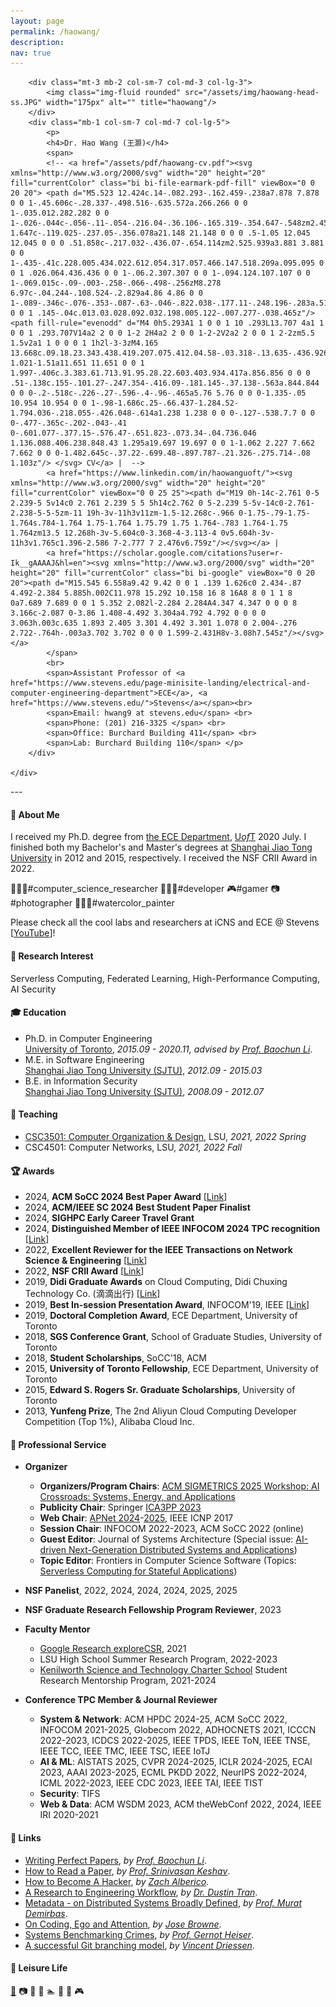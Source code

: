 ```yaml
---
layout: page
permalink: /haowang/
description:
nav: true
---
```



<!-- <div style="
        float: left;
        margin-right: 40px;
        background-image: url('images/Hao_Wang.png');      
        background-size: 100% auto;
        width: 160px;
        height: 149px;" />
        </div> -->

<!-- <div style="float: left;
        margin-top: 0px;">
        <span><a href="haowang-cv.pdf">CV</a> | <a href="https://scholar.google.com/citations?user=r-Ik__gAAAAJ&hl=en">Google Scholar</a></span><br />
        <span>Email: haowang at lsu.edu</span><br />
        <span>Phone: +1 (225) 578-7510</span><br />
        <span><a href="https://www.lsu.edu/eng/cse/about/general/index.php">Division of Computer Science & Engineering</a>, <a href="https://www.lsu.edu/index.php">LSU</a></span><br />
        <span>Office: 3272X Patrick F. Taylor Hall</span><br />
        <span>Address: Baton Rouge, Louisiana 70803, USA<span/>
        </div> -->

<div class="container">
    <div class="row">
        
        <div class="mt-3 mb-2 col-sm-7 col-md-3 col-lg-3">
            <img class="img-fluid rounded" src="/assets/img/haowang-head-ss.JPG" width="175px" alt="" title="haowang"/>
        </div>
        <div class="mb-1 col-sm-7 col-md-7 col-lg-5">
            <p>
            <h4>Dr. Hao Wang (王灏)</h4>
            <span>
            <!-- <a href="/assets/pdf/haowang-cv.pdf"><svg xmlns="http://www.w3.org/2000/svg" width="20" height="20" fill="currentColor" class="bi bi-file-earmark-pdf-fill" viewBox="0 0 20 20"> <path d="M5.523 12.424c.14-.082.293-.162.459-.238a7.878 7.878 0 0 1-.45.606c-.28.337-.498.516-.635.572a.266.266 0 0 1-.035.012.282.282 0 0 1-.026-.044c-.056-.11-.054-.216.04-.36.106-.165.319-.354.647-.548zm2.455-1.647c-.119.025-.237.05-.356.078a21.148 21.148 0 0 0 .5-1.05 12.045 12.045 0 0 0 .51.858c-.217.032-.436.07-.654.114zm2.525.939a3.881 3.881 0 0 1-.435-.41c.228.005.434.022.612.054.317.057.466.147.518.209a.095.095 0 0 1 .026.064.436.436 0 0 1-.06.2.307.307 0 0 1-.094.124.107.107 0 0 1-.069.015c-.09-.003-.258-.066-.498-.256zM8.278 6.97c-.04.244-.108.524-.2.829a4.86 4.86 0 0 1-.089-.346c-.076-.353-.087-.63-.046-.822.038-.177.11-.248.196-.283a.517.517 0 0 1 .145-.04c.013.03.028.092.032.198.005.122-.007.277-.038.465z"/> <path fill-rule="evenodd" d="M4 0h5.293A1 1 0 0 1 10 .293L13.707 4a1 1 0 0 1 .293.707V14a2 2 0 0 1-2 2H4a2 2 0 0 1-2-2V2a2 2 0 0 1 2-2zm5.5 1.5v2a1 1 0 0 0 1 1h2l-3-3zM4.165 13.668c.09.18.23.343.438.419.207.075.412.04.58-.03.318-.13.635-.436.926-.786.333-.401.683-.927 1.021-1.51a11.651 11.651 0 0 1 1.997-.406c.3.383.61.713.91.95.28.22.603.403.934.417a.856.856 0 0 0 .51-.138c.155-.101.27-.247.354-.416.09-.181.145-.37.138-.563a.844.844 0 0 0-.2-.518c-.226-.27-.596-.4-.96-.465a5.76 5.76 0 0 0-1.335-.05 10.954 10.954 0 0 1-.98-1.686c.25-.66.437-1.284.52-1.794.036-.218.055-.426.048-.614a1.238 1.238 0 0 0-.127-.538.7.7 0 0 0-.477-.365c-.202-.043-.41 0-.601.077-.377.15-.576.47-.651.823-.073.34-.04.736.046 1.136.088.406.238.848.43 1.295a19.697 19.697 0 0 1-1.062 2.227 7.662 7.662 0 0 0-1.482.645c-.37.22-.699.48-.897.787-.21.326-.275.714-.08 1.103z"/> </svg> CV</a> |  -->
            <a href="https://www.linkedin.com/in/haowanguoft/"><svg xmlns="http://www.w3.org/2000/svg" width="20" height="20" fill="currentColor" viewBox="0 0 25 25"><path d="M19 0h-14c-2.761 0-5 2.239-5 5v14c0 2.761 2.239 5 5 5h14c2.762 0 5-2.239 5-5v-14c0-2.761-2.238-5-5-5zm-11 19h-3v-11h3v11zm-1.5-12.268c-.966 0-1.75-.79-1.75-1.764s.784-1.764 1.75-1.764 1.75.79 1.75 1.764-.783 1.764-1.75 1.764zm13.5 12.268h-3v-5.604c0-3.368-4-3.113-4 0v5.604h-3v-11h3v1.765c1.396-2.586 7-2.777 7 2.476v6.759z"/></svg></a> | 
            <a href="https://scholar.google.com/citations?user=r-Ik__gAAAAJ&hl=en"><svg xmlns="http://www.w3.org/2000/svg" width="20" height="20" fill="currentColor" class="bi bi-google" viewBox="0 0 20 20"><path d="M15.545 6.558a9.42 9.42 0 0 1 .139 1.626c0 2.434-.87 4.492-2.384 5.885h.002C11.978 15.292 10.158 16 8 16A8 8 0 1 1 8 0a7.689 7.689 0 0 1 5.352 2.082l-2.284 2.284A4.347 4.347 0 0 0 8 3.166c-2.087 0-3.86 1.408-4.492 3.304a4.792 4.792 0 0 0 0 3.063h.003c.635 1.893 2.405 3.301 4.492 3.301 1.078 0 2.004-.276 2.722-.764h-.003a3.702 3.702 0 0 0 1.599-2.431H8v-3.08h7.545z"/></svg></a> 
            </span> 
            <br>
            <span>Assistant Professor of <a href="https://www.stevens.edu/page-minisite-landing/electrical-and-computer-engineering-department">ECE</a>, <a href="https://www.stevens.edu/">Stevens</a></span><br>                
            <span>Email: hwang9 at stevens.edu</span> <br>
            <span>Phone: (201) 216-3325 </span> <br>
            <span>Office: Burchard Building 411</span> <br> 
            <span>Lab: Burchard Building 110</span> </p>
        </div>

    </div>
</div>
---

#### :runner: About Me
I received my Ph.D. degree from <a href="https://www.ece.utoronto.ca/">the ECE Department</a>, <a href="https://www.utoronto.ca">U<i>of</i>T</a> 2020 July. I finished both my Bachelor's and Master's degrees at <a href="https://www.sjtu.edu.cn">Shanghai Jiao Tong University</a> in 2012 and 2015, respectively. I received the NSF CRII Award in 2022. 
<!-- <br/>We have available Ph.D. positions.  >>> <a href="https://intellisys.haow.ca/joinus/"><u>Join us</u></a> at <a href="https://intellisys.haow.ca"><img src="/assets/img/isl-logo-white.svg" alt="lab-logo" height="25px" style="margin-bottom: -7px;" /> IntelliSys Lab</a> ! -->

👨🏻‍🔬#computer_science_researcher 👨🏻‍💻#developer 🎮#gamer 📷#photographer 👨🏻‍🎨#watercolor_painter 

Please check all the cool labs and researchers at iCNS and ECE @ Stevens [[YouTube](https://youtu.be/lmJbHa_aFvI?si=D1cxk93yuAqbhpCn)]!

<!-- <h3><a name="designer-templates" class="anchor"><span class="octicon octicon-link"></span></a>Research Interest</h3> -->
<!-- <br> -->

#### :telescope: Research Interest
Serverless Computing, Federated Learning, High-Performance Computing, AI Security

#### :mortar_board: Education
<ul>
    <li>Ph.D. in Computer Engineering <br /> 
    <a href="https://www.utoronto.ca">University of Toronto</a>, <i>2015.09 - 2020.11, advised by <a href="https://iqua.ece.toronto.edu/bli/index.html">Prof. Baochun Li</a></i>.</li>
    <li>M.E. in Software Engineering <br /> 
    <a href="https://www.sjtu.edu.cn">Shanghai Jiao Tong University (SJTU)</a>, <i>2012.09 - 2015.03</i></li>
    <li>B.E. in Information Security <br /> 
    <a href="https://www.sjtu.edu.cn">Shanghai Jiao Tong University (SJTU)</a>, <i>2008.09 - 2012.07</i></li>
</ul>




<!-- <h3><a name="designer-templates" class="anchor"><span class="octicon octicon-link"></span></a>Teaching Assistant</h3>
<ul>
    <li>CSC 458: Computer Networks (by Prof. Yashar Ganjali). <i>2015-2016 Fall</i></li>
    <li>ECE 344: Operating Systems (by Prof. Ashvin Goel). <i>2016 Fall</i></li>
    <li>CSC 343: Introduction to Databases (by Dr. Marina Barsky). <i>2016 Summer</i></li>
    <li>ECE 353: Systems Software (by Prof. Baochun Li). <i>2016-2020 Winter</i></li>
    <li>CSC 444: Software Engineering I (by Prof. Michael Stumm). <i>2017-2019 Fall</i></li>
    <li>CSC 369: Operating Systems (by Dr. Sina Meraji). <i>2017 Summer</i></li>          
    <li>CSC 454: Computer Systems Programming (by Prof. Michael Stumm and Prof. Ding Yuan). <i>2018 Fall</i></li>
    <li>ESC 499: Engineering Science Thesis (Students: Zhongyang Xiao and Luyuan Chen). <i>2016.10-2017.04</i></li>
    <li>ESC 499: Engineering Science Thesis (Students: Haobo Ding and Yudian Shi). <i>2018.10-2019.04</i></li>  
    <li>ECE 2500: Master of Engineering Project (Students: Zhixuan Wang). <i>2020.04-2020.09</i></li>  
</ul> -->
#### :triangular_ruler: Teaching
<ul>
    <li><a href="https://www.haow.ca/csc3501/">CSC3501: Computer Organization & Design</a>, LSU, <i>2021, 2022 Spring</i></li>
    <li>CSC4501: Computer Networks, LSU, <i>2021, 2022 Fall</i></li>
</ul>

<!-- #### Mentoring
<ul>
    <li>ESC 499: Engineering Science Thesis, Zhongyang Xiao and Luyuan Chen, <i>2016.10-2017.04</i></li>
    <li>ESC 499: Engineering Science Thesis, Haobo Ding and Yudian Shi, <i>2018.10-2019.04</i></li> 
    <li>Undergraduate Summer Intern, Zakhary Kaplan, <i>2019.04-2019.08</i></li>
    <li>ESC 499: Engineering Science Thesis, Maliha Islam, <i>2019.10-2020.04</i></li>  
    <li>ECE 2500: Master of Engineering Project, Zhixuan Wang, <i>2020.04-2020.09</i></li>
</ul> -->


#### :trophy: Awards
<ul>
    <li>2024, <strong>ACM SoCC 2024 Best Paper Award</strong> [<a href="/assets/pdf/socc24-best-paper.pdf">Link</a>]</li>
    <li>2024, <strong>ACM/IEEE SC 2024 Best Student Paper Finalist</strong></li>
    <li>2024, <strong>SIGHPC Early Career Travel Grant</strong></li>
    <li>2024, <strong>Distinguished Member of IEEE INFOCOM 2024 TPC recognition</strong> [<a href="/assets/pdf/2024_DTPC_certificate_FK-SK.pdf">Link</a>]</li>
    <li>2022, <strong>Excellent Reviewer for the IEEE Transactions on Network Science & Engineering</strong> [<a href="/assets/pdf/tnse-excellent-reviewer.pdf">Link</a>]</li>
    <li>2022, <strong>NSF CRII Award</strong> [<a href="https://www.nsf.gov/awardsearch/showAward?AWD_ID=2153502">Link</a>]</li>
    <li>2019, <strong>Didi Graduate Awards</strong> on Cloud Computing, Didi Chuxing Technology Co. (滴滴出行) [<a href="/assets/pdf/didi_award.pdf">Link</a>]</li>
    <li>2019, <strong>Best In-session Presentation Award</strong>, INFOCOM'19, IEEE [<a href="/assets/pdf/6-E-2019_Best_In_session_Presentation_Certificate.pdf">Link</a>]</li>
    <li>2019, <strong>Doctoral Completion Award</strong>, ECE Department, University of Toronto</li>
    <li>2018, <strong>SGS Conference Grant</strong>, School of Graduate Studies, University of Toronto</li>
    <li>2018, <strong>Student Scholarships</strong>, SoCC'18, ACM</li>
    <li>2015, <strong>University of Toronto Fellowship</strong>, ECE Department, University of Toronto </li>
    <li>2015, <strong>Edward S. Rogers Sr. Graduate Scholarships</strong>, University of Toronto </li>
    <li>2013, <strong>Yunfeng Prize</strong>, The 2nd Aliyun Cloud Computing Developer Competition (Top 1%), Alibaba Cloud Inc. </li>
    <!--<li>2012, <strong>Second-Class Post Graduate Scholarship</strong>, Shanghai Jiao Tong University </li>      -->
    <!--<li>2011, <strong>The 3rd Prize</strong>, The 4th National College Information Security Contest </li>       -->
    <!--<li>2009, <strong>Second-Class Academic Excellence Scholarship</strong>, Shanghai Jiao Tong University </li>-->
</ul>


#### :speech_balloon: Professional Service

* **Organizer**
    * **Organizers/Program Chairs**: [ACM SIGMETRICS 2025 Workshop: AI Crossroads: Systems, Energy, and Applications](https://ai-crossroads.github.io)
    * **Publicity Chair**: Springer [ICA3PP 2023](http://tjutanklab.com/ica3pp2023/home.html)
    * **Web Chair**: [APNet 2024](https://conferences.sigcomm.org/events/apnet2024/)-[2025](https://conferences.sigcomm.org/events/apnet2025/organization.php), IEEE ICNP 2017
    * **Session Chair**: INFOCOM 2022-2023, ACM SoCC 2022 (online)
    * **Guest Editor**: Journal of Systems Architecture (Special issue: [AI-driven Next-Generation Distributed Systems and Applications](https://www.sciencedirect.com/journal/journal-of-systems-architecture/about/call-for-papers))
    * **Topic Editor**: Frontiers in Computer Science Software (Topics: [Serverless Computing for Stateful Applications](https://www.frontiersin.org/research-topics/65081/serverless-computing-for-stateful-applications))

* **NSF Panelist**, 2022, 2024, 2024, 2024, 2025, 2025
* **NSF Graduate Research Fellowship Program Reviewer**, 2023
    <!-- * ****: National Science Foundation Core Program Panel 2022 -->
    <!-- <li><strong>Shadow PC Member</strong>, ACM EuroSys Conference, 2021</li> -->
* **Faculty Mentor**
    * <a href="https://workshoputrgv.github.io/google.explorecsr.html">Google Research exploreCSR</a>, 2021
    * LSU High School Summer Research Program, 2022-2023
    * [Kenilworth Science and Technology Charter School](https://www.kenilworthschool.org) Student Research Mentorship Program, 2021-2024
* **Conference TPC Member &#38; Journal Reviewer** 
    * **System & Network**: ACM HPDC 2024-25, ACM SoCC 2022, INFOCOM 2021-2025, Globecom 2022, ADHOCNETS 2021, ICCCN 2022-2023, ICDCS 2022-2025, IEEE TPDS, IEEE ToN, IEEE TNSE, IEEE TCC, IEEE TMC, IEEE TSC, IEEE IoTJ
    * **AI & ML**: AISTATS 2025, CVPR 2024-2025, ICLR 2024-2025, ECAI 2023, AAAI 2023-2025, ECML PKDD 2022, NeurIPS 2022-2024, ICML 2022-2023, IEEE CDC 2023, IEEE TAI, IEEE TIST
    * **Security**: TIFS
    * **Web & Data**: ACM WSDM 2023, ACM theWebConf 2022, 2024, IEEE IRI 2020-2021

<!-- #### :rocket: Projects
<ul>
    <li><strong>HDFS <code>putx</code> command</strong>, which specifies the data storage location in HDFS. <a href="https://github.com/chapter09/hadoop/tree/putx">[GitHub]</a></li>
    <li><strong>FLSim</strong>, a simulation framework for federated learning based on PyTorch. <a href="https://github.com/iQua/flsim">[GitHub]</a></li>
</ul> -->

#### :link: Links
<ul>
    <li><a href="https://www.bilibili.com/video/BV18v411n7mr?p=1&share_medium=iphone&share_plat=ios&share_source=WEIXIN_MONMENT&share_tag=s_i&timestamp=1626790733&unique_k=V8kWdj&share_times=1">Writing Perfect Papers</a>, <i>by <a href="https://iqua.ece.toronto.edu/bli/">Prof. Baochun Li</a></i>.</li>
    <li><a href="https://web.stanford.edu/class/ee384m/Handouts/HowtoReadPaper.pdf">How to Read a Paper</a>, <i>by <a href="https://svr-sk818-web.cl.cam.ac.uk/keshav/wiki/index.php/Main_Page">Prof. Srinivasan Keshav</a></i>.</li>
    <li><a href="https://zalberico.com/essay/2020/04/19/how-to-become-a-hacker.html">How to Become A Hacker</a>, <i>by <a href="https://zalberico.com">Zach Alberico</a></i>. </li>
    <li><a href="http://dustintran.com/blog/a-research-to-engineering-workflow">A Research to Engineering Workflow</a>, <i>by <a href="http://dustintran.com">Dr. Dustin Tran</a></i>.</li>
    <li><a href="https://muratbuffalo.blogspot.com/2020/02/the-art-of-powerful-questions.html">Metadata - on Distributed Systems Broadly Defined</a>, <i>by <a href="https://cse.buffalo.edu/~demirbas/">Prof. Murat Demirbas</a></i>.</li>
    <li><a href="https://josebrowne.com/on-coding-ego-and-attention/">On Coding, Ego and Attention</a>, <i>by <a href="https://josebrowne.com">Jose Browne</a></i>.</li>
    <li><a href="https://gernot-heiser.org/benchmarking-crimes.html">Systems Benchmarking Crimes</a>, <i>by <a href="https://gernot-heiser.org">Prof. Gernot Heiser</a></i>. </li>
    <li><a href="https://nvie.com/posts/a-successful-git-branching-model/">A successful Git branching model</a>, <i>by <a href="https://nvie.com/about/">Vincent Driessen</a></i>. </li>
</ul>

#### :dart: Leisure Life
<a href="https://zen.haow.us" target="_blank"> :art:</a> :camera: :book: :running: :swimmer: :bicyclist: :badminton: :video_game:
    <!-- <p align="right"><img id="foot-logo" alt="foot-logo" src="./images/wh_c.png" height="40px" /> </p> -->

<div class="row">
    <div class="col-sm col-lg-4 mt-3 mt-md-0">
      <a href="https://zen.haow.us" target="_blank"><img class="img-fluid rounded" src="{{ '/assets/img/tokyo-jp.jpg' | relative_url }}" alt=""
        title="tokyo tower" /></a>
    </div>
    <div class="col-sm col-lg-4 mt-3 mt-md-0">
      <a href="https://zen.haow.us" target="_blank"><img class="img-fluid rounded" src="{{ '/assets/img/img4447.jpg' | relative_url }}" alt=""
        title="island" /></a>
    </div>
    <div class="col-sm col-lg-4 mt-3 mt-md-0">
      <a href="https://zen.haow.us" target="_blank"><img class="img-fluid rounded" src="{{ '/assets/img/a-48.png' | relative_url }}" alt=""
        title="shanghai" /></a>
    </div>
</div>   
<br />
<div class="row"> 
    <div class="col-sm col-lg-4 mt-3 mt-md-0">
      <a href="https://zen.haow.us" target="_blank"><img class="img-fluid rounded" src="{{ '/assets/img/venice-italy.png' | relative_url }}" alt=""
        title="venice" /></a>
    </div>
    <div class="col-sm col-lg-4 mt-3 mt-md-0">
      <a href="https://zen.haow.us" target="_blank"><img class="img-fluid rounded" src="{{ '/assets/img/img9785.png' | relative_url }}" alt=""
        title="house" /></a>
    </div>
    <div class="col-sm col-lg-4 mt-3 mt-md-0">
      <a href="https://zen.haow.us" target="_blank"><img class="img-fluid rounded" src="{{ '/assets/img/a-29.png' | relative_url }}" alt=""
        title="oldbuilding" /></a>
    </div>
</div>
  <!-- <div class="caption">
    Tower Dr., LSU Campus (shot by Dr. Hao Wang | Leica M240 | Summicron-M 1:2/35 ASPH)
  </div> -->